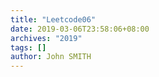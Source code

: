 ```yaml
---
title: "Leetcode06"
date: 2019-03-06T23:58:06+08:00
archives: "2019"
tags: []
author: John SMITH
---
```

